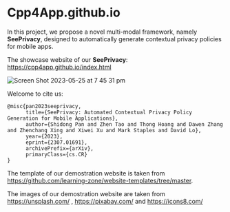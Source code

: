 # Cpp4App.github.io

In this project, we propose a novel multi-modal framework, namely **SeePrivacy**, designed to automatically generate contextual privacy policies for mobile apps.

The showcase website of our **SeePrivacy**: https://cpp4app.github.io/index.html

![Screen Shot 2023-05-25 at 7 45 31 pm](https://github.com/Cpp4App/Cpp4App.github.io/assets/132546687/e3ea22e6-358e-4928-b5e4-e1d171d33362)


Welcome to cite us:

```
@misc{pan2023seeprivacy,
      title={SeePrivacy: Automated Contextual Privacy Policy Generation for Mobile Applications}, 
      author={Shidong Pan and Zhen Tao and Thong Hoang and Dawen Zhang and Zhenchang Xing and Xiwei Xu and Mark Staples and David Lo},
      year={2023},
      eprint={2307.01691},
      archivePrefix={arXiv},
      primaryClass={cs.CR}
}
```




The template of our demostration website is taken from https://github.com/learning-zone/website-templates/tree/master.

The images of our demostration website are taken from https://unsplash.com/ , https://pixabay.com/ and https://icons8.com/
